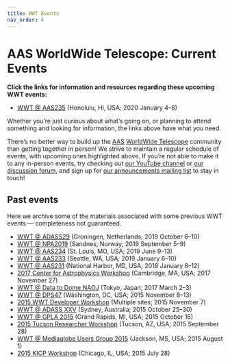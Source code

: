 ```yaml
---
title: WWT Events
nav_order: 4
---
```


# AAS WorldWide Telescope: Current Events

<div class="callout" markdown="1">

**Click the links for information and resources regarding these upcoming WWT
  events:**

- [WWT @ AAS235] (Honolulu, HI, USA; 2020 January 4–8)

[WWT @ AAS235]: https://wwt-forum.org/t/researcher-workshop-wwt-aas235-honolulu-usa-2020-january-5/71

Whether you’re just curious about what’s going on, or planning to attend
something and looking for information, the links above have what you need.

</div>

There’s no better way to build up the [AAS](https://aas.org/)
[WorldWide Telescope](/) community than getting together in person! We strive
to maintain a regular schedule of events, with upcoming ones highlighted
above. If you’re not able to make it to any in-person events, try checking out
[our YouTube channel] or [our discussion forum], and sign up for
[our announcements mailing list] to stay in touch!

[our YouTube channel]: https://www.youtube.com/c/AASWorldWideTelescope
[our discussion forum]: https://wwt-forum.org/
[our announcements mailing list]: https://bit.ly/wwt-signup


## Past events

Here we archive some of the materials associated with some previous WWT
events — completeness not guaranteed.

- [WWT @ ADASS29] (Groningen, Netherlands; 2019 October 6–10)
- [WWT @ NPA2019] (Sandnes, Norway; 2019 September 5–9)
- [WWT @ AAS234] (St. Louis, MO, USA; 2019 June 9–13)
- [WWT @ AAS233] (Seattle, WA, USA; 2019 January 6–10)
- [WWT @ AAS231] (National Harbor, MD, USA; 2018 January 8–12)
- [2017 Center for Astrophysics Workshop] (Cambridge, MA, USA; 2017 November 27)
- [WWT @ Data to Dome NAOJ] (Tokyo, Japan; 2017 March 2–3)
- [WWT @ DPS47] (Washington, DC, USA; 2015 November 8–13)
- [2015 WWT Developer Workshop] (Multiple sites; 2015 November 7)
- [WWT @ ADASS XXV] (Sydney, Australia; 2015 October 25–30)
- [WWT @ GPLA 2015] (Grand Rapids, MI, USA; 2015 October 16)
- [2015 Tucson Researcher Workshop] (Tucson, AZ, USA; 2015 September 28)
- [WWT @ Mediaglobe Users Group 2015] (Jackson, MS, USA; 2015 August 1)
- [2015 KICP Workshop] (Chicago, IL, USA; 2015 July 28)

[WWT @ ADASS29]: https://wwt-forum.org/t/researcher-workshop-wwt-adass29-groningen-netherlands-2019-october-6/70/2
[WWT @ NPA2019]: ./past/201909-npa2019.md
[WWT @ AAS234]: ./past/201906-aas234.md
[WWT @ AAS233]: ./past/201901-aas233.md
[WWT @ AAS231]: ./past/201801-aas231.md
[2017 Center for Astrophysics Workshop]: ./past/201711-cfa.md
[WWT @ Data to Dome NAOJ]: ./past/201703-data-to-dome.md
[WWT @ DPS47]: ./past/201511-dps47.md
[2015 WWT Developer Workshop]: ./past/201511-developer-workshop.md
[WWT @ ADASS XXV]: ./past/201510-adass25.md
[WWT @ GPLA 2015]: ./past/201510-gpla.md
[2015 Tucson Researcher Workshop]: ./past/201509-tucson.md
[WWT @ Mediaglobe Users Group 2015]: ./past/201508-mediaglobe.md
[2015 KICP Workshop]: ./past/201507-kicp.md
